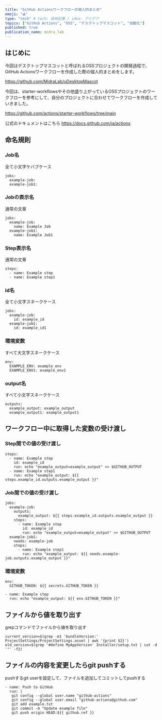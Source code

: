 ```yaml
---
title: "GitHub Actionsワークフローの個人的まとめ"
emoji: "⛳"
type: "tech" # tech: 技術記事 / idea: アイデア
topics: ["GitHub Actions", "OSS", "デスクトップマスコット", "自動化"]
published: true
publication_name: midra_lab
---
```


## はじめに

今回はデスクトップマスコットと呼ばれるOSSプロジェクトの開発過程で、GitHub Actionsワークフローを作成した際の個人的まとめをします。

https://github.com/MidraLab/uDesktopMascot


今回は、starter-workflowsやその他盛り上がっているOSSプロジェクトのワークフローを参考にして、自分のプロジェクトに合わせてワークフローを作成していきました。

https://github.com/actions/starter-workflows/tree/main

公式のドキュメントはこちら
https://docs.github.com/ja/actions


## 命名規則
### Job名
全て小文字ケバブケース
```
jobs:
  example-job:
  example-job1:
```

### Jobの表示名
通常の文章
```
jobs:
  example-job:
    name: Example Job
  example-job1:
    name: Example Job1
```

### Step表示名
通常の文章
```
steps:
  - name: Example step
  - name: Example step1
```

### id名
全て小文字スネークケース
```
jobs:
  example-job:
    id: example_id
  example-job1:
    id: example_id1
```

### 環境変数
すべて大文字スネークケース
```
env:
  EXAMPLE_ENV: example_env
  EXAMPLE_ENV1: example_env1
```

### output名
すべて小文字スネークケース
```
outputs:
  example_output: example_output
  example_output1: example_output1
```

## ワークフロー中に取得した変数の受け渡し
### Step間での値の受け渡し
```
steps:
  - name: Example step
    id: example_id
    run: echo "example_output=example_output" >> $GITHUB_OUTPUT
  - name: Example step1
    run: echo "example_output: ${{ steps.example_id.outputs.example_output }}"
```

### Job間での値の受け渡し
```
jobs:
  example-job:
    outputs:
      example_output: ${{ steps.example_id.outputs.example_output }}
    steps:
      - name: Example step
        id: example_id
        run: echo "example_output=example_output" >> $GITHUB_OUTPUT
  example-job1:
    needs: example-job
    steps:
      - name: Example step1
        run: echo "example_output: ${{ needs.example-job.outputs.example_output }}"
```

### 環境変数
```
env:
  GITHUB_TOKEN: ${{ secrets.GITHUB_TOKEN }}

- name: Example step
  run: echo "example_output: ${{ env.GITHUB_TOKEN }}"
```

## ファイルから値を取り出す
grepコマンドでファイルから値を取り出す
```
current_version=$(grep -m1 'bundleVersion:' ProjectSettings/ProjectSettings.asset | awk '{print $2}')
old_version=$(grep '#define MyAppVersion' Installer/setup.txt | cut -d '"' -f2)
```

## ファイルの内容を変更したらgit pushする
pushするgit userを設定して、ファイルを追加してコミットしてpushする
```
- name: Push to GitHub
  run: |
   git config --global user.name "github-actions"
   git config --global user.email "github-actions@github.com"
   git add example.txt
   git commit -m "Update example file"
   git push origin HEAD:${{ github.ref }}
```


